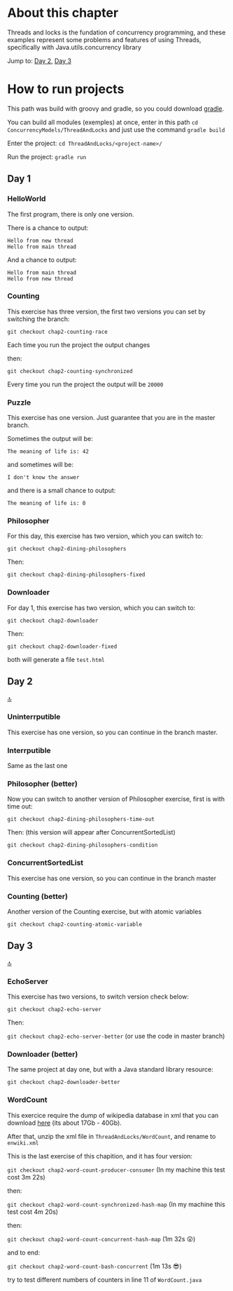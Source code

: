 # About this chapter

Threads and locks is the fundation of concurrency programming, and these examples represent some problems and features of using Threads, specifically with Java.utils.concurrency library

Jump to: [Day 2](#Day-2), [Day 3](#Day-3)

# How to run projects

This path was build with groovy and gradle, so you could download [gradle](https://gradle.org/install/).

You can build all modules (exemples) at once, enter in this path `cd ConcurrencyModels/ThreadAndLocks` and just use the command `gradle build`

Enter the project: `cd ThreadAndLocks/<project-name>/`

Run the project: `gradle run`

## Day 1

### HelloWorld

The first program, there is only one version.

There is a chance to output:

```
Hello from new thread
Hello from main thread
```

And a chance to output:

```
Hello from main thread
Hello from new thread
```

### Counting

This exercise has three version, the first two versions you can set by switching the branch:

`git checkout chap2-counting-race`

Each time you run the project the output changes

then:

`git checkout chap2-counting-synchronized`

Every time you run the project the output will be `20000`

### Puzzle

This exercise has one version. Just guarantee that you are in the master branch.

Sometimes the output will be:

`The meaning of life is: 42`

and sometimes will be:

`I don't know the answer`

and there is a small chance to output:

`The meaning of life is: 0`

### Philosopher

For this day, this exercise has two version, which you can switch to:

`git checkout chap2-dining-philosophers`

Then:

`git checkout chap2-dining-philosophers-fixed`

### Downloader

For day 1, this exercise has two version, which you can switch to:

`git checkout chap2-downloader`

Then:

`git checkout chap2-downloader-fixed`

both will generate a file `test.html`

## Day 2

[:top:](#About-this-chapter)

### Uninterrputible

This exercise has one version, so you can continue in the branch master.

### Interrputible

Same as the last one

### Philosopher (better)

Now you can switch to another version of Philosopher exercise, first is with time out:

`git checkout chap2-dining-philosophers-time-out`

Then: (this version will appear after ConcurrentSortedList)

`git checkout chap2-dining-philosophers-condition`

### ConcurrentSortedList

This exercise has one version, so you can continue in the branch master

### Counting (better)

Another version of the Counting exercise, but with atomic variables

`git checkout chap2-counting-atomic-variable`

## Day 3

[:top:](#About-this-chapter)

### EchoServer

This exercise has two versions, to switch version check below:

`git checkout chap2-echo-server`

Then:

`git checkout chap2-echo-server-better` (or use the code in master branch)

### Downloader (better)

The same project at day one, but with a Java standard library resource:

`git checkout chap2-downloader-better`

### WordCount

This exercice require the dump of wikipedia database in xml that you can download [here](http://dumps.wikimedia.org/enwiki/) (its about 17Gb - 40Gb).

After that, unzip the xml file in `ThreadAndLocks/WordCount`, and rename to `enwiki.xml`

This is the last exercise of this chapition, and it has four version:

`git checkout chap2-word-count-producer-consumer` (In my machine this test cost 3m 22s)

then:

`git checkout chap2-word-count-synchronized-hash-map` (In my machine this test cost 4m 20s)

then:

`git checkout chap2-word-count-concurrent-hash-map` (1m 32s :astonished:)

and to end:

`git checkout chap2-word-count-bash-concurrent` (1m 13s :sunglasses:)

try to test different numbers of counters in line 11 of `WordCount.java`
